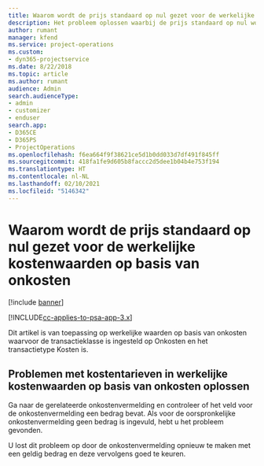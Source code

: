 ```yaml
---
title: Waarom wordt de prijs standaard op nul gezet voor de werkelijke kostenwaarden op basis van onkosten?
description: Het probleem oplossen waarbij de prijs standaard op nul wordt gezet voor werkelijke kostenwaarden op basis van onkosten.
author: rumant
manager: kfend
ms.service: project-operations
ms.custom:
- dyn365-projectservice
ms.date: 8/22/2018
ms.topic: article
ms.author: rumant
audience: Admin
search.audienceType:
- admin
- customizer
- enduser
search.app:
- D365CE
- D365PS
- ProjectOperations
ms.openlocfilehash: f6ea664f9f38621ce5d1b0dd033d7df491f845ff
ms.sourcegitcommit: 418fa1fe9d605b8faccc2d5dee1b04b4e753f194
ms.translationtype: HT
ms.contentlocale: nl-NL
ms.lasthandoff: 02/10/2021
ms.locfileid: "5146342"
---
```

# <a name="why-is-the-price-defaulting-to-zero-on-expense-cost-actuals"></a>Waarom wordt de prijs standaard op nul gezet voor de werkelijke kostenwaarden op basis van onkosten

[!include [banner](../includes/psa-now-project-operations.md)]

[!INCLUDE[cc-applies-to-psa-app-3.x](../includes/cc-applies-to-psa-app-3x.md)]

Dit artikel is van toepassing op werkelijke waarden op basis van onkosten waarvoor de transactieklasse is ingesteld op Onkosten en het transactietype Kosten is.

## <a name="troubleshooting-cost-rates-on-expense-cost-actuals"></a>Problemen met kostentarieven in werkelijke kostenwaarden op basis van onkosten oplossen

Ga naar de gerelateerde onkostenvermelding en controleer of het veld voor de onkostenvermelding een bedrag bevat. Als voor de oorspronkelijke onkostenvermelding geen bedrag is ingevuld, hebt u het probleem gevonden.
 
U lost dit probleem op door de onkostenvermelding opnieuw te maken met een geldig bedrag en deze vervolgens goed te keuren.
